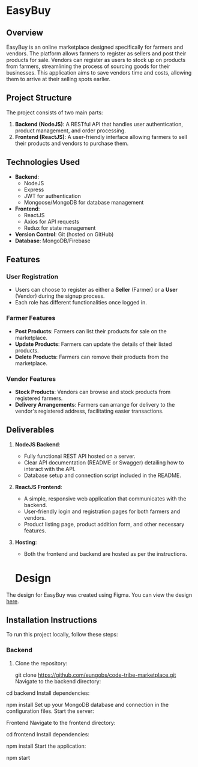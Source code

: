 # EasyBuy

## Overview
EasyBuy is an online marketplace designed specifically for farmers and vendors. The platform allows farmers to register as sellers and post their products for sale. Vendors can register as users to stock up on products from farmers, streamlining the process of sourcing goods for their businesses. This application aims to save vendors time and costs, allowing them to arrive at their selling spots earlier.

## Project Structure
The project consists of two main parts:
1. **Backend (NodeJS)**: A RESTful API that handles user authentication, product management, and order processing.
2. **Frontend (ReactJS)**: A user-friendly interface allowing farmers to sell their products and vendors to purchase them.

## Technologies Used
- **Backend**: 
  - NodeJS
  - Express
  - JWT for authentication
  - Mongoose/MongoDB for database management
- **Frontend**:
  - ReactJS
  - Axios for API requests
  - Redux for state management
- **Version Control**: Git (hosted on GitHub)
- **Database**: MongoDB/Firebase

## Features

### User Registration
- Users can choose to register as either a **Seller** (Farmer) or a **User** (Vendor) during the signup process.
- Each role has different functionalities once logged in.

### Farmer Features
- **Post Products**: Farmers can list their products for sale on the marketplace.
- **Update Products**: Farmers can update the details of their listed products.
- **Delete Products**: Farmers can remove their products from the marketplace.

### Vendor Features
- **Stock Products**: Vendors can browse and stock products from registered farmers.
- **Delivery Arrangements**: Farmers can arrange for delivery to the vendor's registered address, facilitating easier transactions.

## Deliverables
1. **NodeJS Backend**:
   - Fully functional REST API hosted on a server.
   - Clear API documentation (README or Swagger) detailing how to interact with the API.
   - Database setup and connection script included in the README.

2. **ReactJS Frontend**:
   - A simple, responsive web application that communicates with the backend.
   - User-friendly login and registration pages for both farmers and vendors.
   - Product listing page, product addition form, and other necessary features.

3. **Hosting**:
   - Both the frontend and backend are hosted as per the instructions.

   # Design
The design for EasyBuy was created using Figma. You can view the design [here](https://www.figma.com/design/uxZRatIhSu78aeAlkmJTra/Untitled?node-id=0-1&t=jQVEfgFxATaEVVdw-1).


## Installation Instructions
To run this project locally, follow these steps:

### Backend
1. Clone the repository:

   git clone https://github.com/eungobs/code-tribe-marketplace.git
Navigate to the backend directory:

cd backend
Install dependencies:

npm install
Set up your MongoDB database and connection in the configuration files.
Start the server:

Frontend
Navigate to the frontend directory:

cd frontend
Install dependencies:

npm install
Start the application:

npm start